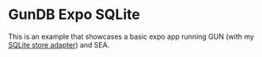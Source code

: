 # GunDB Expo SQLite

This is an example that showcases a basic expo app running GUN (with my [SQLite store adapter](https://github.com/alterx/gundb-expo-sqlite-adapter)) and SEA.
